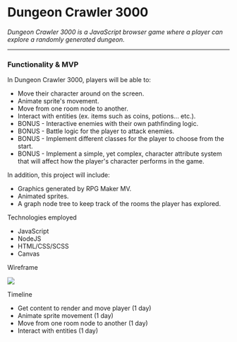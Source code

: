 # **Dungeon Crawler 3000**

*Dungeon Crawler 3000 is a JavaScript browser game where a player can explore a randomly generated dungeon.*

---

### Functionality & MVP

In Dungeon Crawler 3000, players will be able to:

- Move their character around on the screen.
- Animate sprite's movement.
- Move from one room node to another.
- Interact with entities (ex. items such as coins, potions... etc.).
- BONUS - Interactive enemies with their own pathfinding logic.
- BONUS - Battle logic for the player to attack enemies.
- BONUS - Implement different classes for the player to choose from the start.
- BONUS - Implement a simple, yet complex, character attribute system that will affect how the player's character performs in the game.

In addition, this project will include:

- Graphics generated by RPG Maker MV.
- Animated sprites.
- A graph node tree to keep track of the rooms the player has explored.

Technologies employed

- JavaScript
- NodeJS
- HTML/CSS/SCSS
- Canvas

Wireframe

<img src="https://user-images.githubusercontent.com/71852664/120353142-76146900-c2cf-11eb-9197-06c645838c33.png" />

Timeline

- Get content to render and move player (1 day)
- Animate sprite movement (1 day)
- Move from one room node to another (1 day)
- Interact with entities (1 day)
